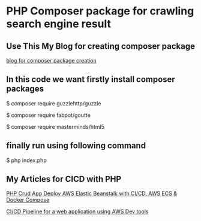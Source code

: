 # PHP Composer package for crawling search engine result

## Use This My Blog for creating composer package
[blog for composer package creation](https://lsanjeewa947.medium.com/building-php-composer-package-83b407fc3183)

## In this code we want firstly install composer packages
$ composer require guzzlehttp/guzzle

$ composer require fabpot/goutte

$ composer require masterminds/html5

## finally run using following command
$ php index.php

## My Articles for CICD with PHP
[PHP Crud App Deploy AWS Elastic
Beanstalk with CI/CD, AWS ECS &
Docker Compose](https://github.com/sanju2/PHP-Crud-App)

[CI/CD Pipeline for a web application
using AWS Dev tools](https://dev.to/aws-builders/aws-cicd-pipeline-creation-step-by-step-3cca)
